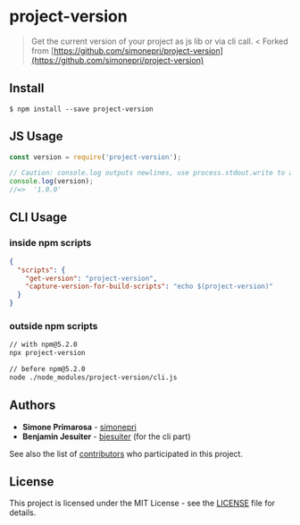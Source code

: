 # project-version
> Get the current version of your project as js lib or via cli call.
< Forked from [https://github.com/simonepri/project-version](https://github.com/simonepri/project-version)

## Install

```
$ npm install --save project-version
```

## JS Usage
```js
const version = require('project-version');

// Caution: console.log outputs newlines, use process.stdout.write to avoid whitespaces
console.log(version);
//=>  '1.0.0'
```

## CLI Usage

### inside npm scripts
```json
{
  "scripts": {
    "get-version": "project-version",
    "capture-version-for-build-scripts": "echo $(project-version)"
  }
}
```

### outside npm scripts
```bash
// with npm@5.2.0
npx project-version

// before npm@5.2.0
node ./node_modules/project-version/cli.js
```

## Authors
* **Simone Primarosa** - [simonepri](https://github.com/simonepri)
* **Benjamin Jesuiter** - [bjesuiter](https://github.com/bjesuiter) (for the cli part)

See also the list of [contributors](https://github.com/simonepri/project-version/contributors) who participated in this project.

## License
This project is licensed under the MIT License - see the [LICENSE](LICENSE) file for details.
